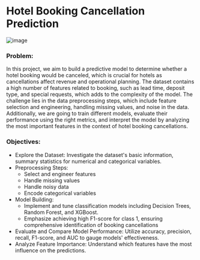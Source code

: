 # Hotel Booking Cancellation Prediction

![image](https://github.com/user-attachments/assets/e15c2731-01d4-4fde-ba6e-7fdb1eb96e79)

### Problem:
In this project, we aim to build a predictive model to determine whether a hotel booking would be canceled, which is crucial for hotels as cancellations affect revenue and operational planning. The dataset contains a high number of features related to booking, such as lead time, deposit type, and special requests, which adds to the complexity of the model. The challenge lies in the data preprocessing steps, which include feature selection and engineering, handling missing values, and noise in the data. Additionally, we are going to train different models, evaluate their performance using the right metrics, and interpret the model by analyzing the most important features in the context of hotel booking cancellations.

### Objectives:
- Explore the Dataset: Investigate the dataset's basic information, summary statistics for numerical and categorical variables.
- Preprocessing Steps:
  - Select and engineer features
  - Handle missing values
  - Handle noisy data
  - Encode categorical variables
- Model Building:
  - Implement and tune classification models including Decision Trees, Random Forest, and XGBoost.
  - Emphasize achieving high F1-score for class 1, ensuring comprehensive identification of booking cancellations
- Evaluate and Compare Model Performance: Utilize accuracy, precision, recall, F1-score, and AUC to gauge models' effectiveness.
- Analyze Feature Importance: Understand which features have the most influence on the predictions.
